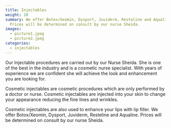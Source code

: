 ```yaml
---
title: Injectables
weight: 10
summary: We offer Botox/Xeomin, Dysport, Juviderm, Resteline and Aqualine.
  Prices will be determined on consult by our nurse Sheida.
images:
  - picture1.jpeg
  - picture2.jpeg
categories:
  - injectables
---
```

Our Injectable procedures are carried out by our Nurse Sheida. She is one of the best in the industry and is a cosmetic nurse specialist. With years of experience we are confident she will achieve the look and enhancement you are looking for. 

Cosmetic injectables are cosmetic procedures which are only performed by a doctor or nurse. Cosmetic injectables are injected into your skin to change your appearance reducing the fine lines and wrinkles. 

Cosmetic injectables are also used to enhance your lips with lip filler. We offer Botox/Xeomin, Dysport, Juviderm, Resteline and Aqualine. Prices will be determined on consult by our nurse Sheida.

